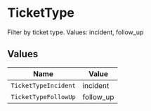 # TicketType

Filter by ticket type. Values: incident, follow_up


## Values

| Name                 | Value                |
| -------------------- | -------------------- |
| `TicketTypeIncident` | incident             |
| `TicketTypeFollowUp` | follow_up            |